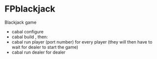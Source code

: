 FPblackjack
===========

Blackjack game

 - cabal configure
 - cabal build
, then:
 - cabal run player (port number)
for every player (they will then have to wait for dealer to start the game)
 - cabal run dealer
for dealer